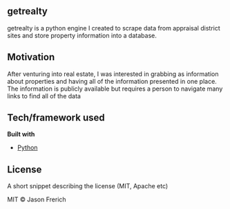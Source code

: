 ## getrealty
getrealty is a python engine I created to scrape data from appraisal district sites and store property information into a database.

## Motivation
After venturing into real estate, I was interested in grabbing as information about properties and having all of the information presented in one place.  The information is publicly available but requires a person to navigate many links to find all of the data

## Tech/framework used

<b>Built with</b>
- [Python](https://python.org)

## License
A short snippet describing the license (MIT, Apache etc)

MIT © Jason Frerich
